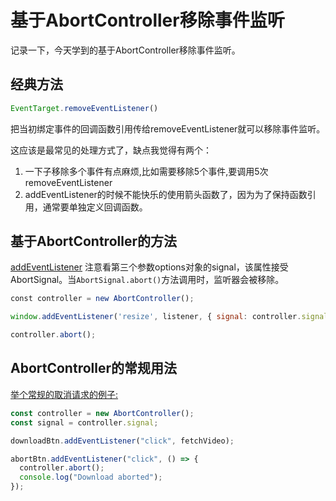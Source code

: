 # 基于AbortController移除事件监听

记录一下，今天学到的基于AbortController移除事件监听。

## 经典方法

```js
EventTarget.removeEventListener()
```

把当初绑定事件的回调函数引用传给removeEventListener就可以移除事件监听。

这应该是最常见的处理方式了，缺点我觉得有两个：

1. 一下子移除多个事件有点麻烦,比如需要移除5个事件,要调用5次removeEventListener
2. addEventListener的时候不能快乐的使用箭头函数了，因为为了保持函数引用，通常要单独定义回调函数。

## 基于AbortController的方法

[addEventListener](https://developer.mozilla.org/zh-CN/docs/Web/API/EventTarget/addEventListener) 注意看第三个参数options对象的signal，该属性接受AbortSignal。当`AbortSignal.abort()`方法调用时，监听器会被移除。

```js
const controller = new AbortController();

window.addEventListener('resize', listener, { signal: controller.signal });

controller.abort();
```

## AbortController的常规用法

[举个常规的取消请求的例子:](https://developer.mozilla.org/zh-CN/docs/Web/API/AbortController/signal)

```js
const controller = new AbortController();
const signal = controller.signal;

downloadBtn.addEventListener("click", fetchVideo);

abortBtn.addEventListener("click", () => {
  controller.abort();
  console.log("Download aborted");
});
```





